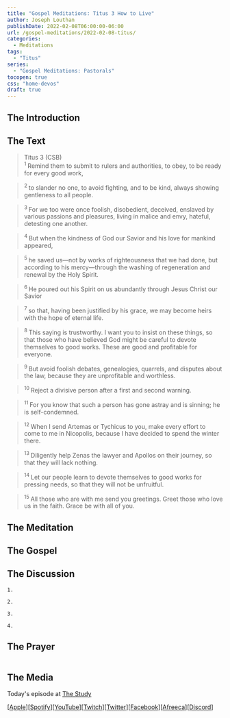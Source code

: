 ```yaml
---
title: "Gospel Meditations: Titus 3 How to Live"
author: Joseph Louthan
publishDate: 2022-02-08T06:00:00-06:00
url: /gospel-meditations/2022-02-08-titus/
categories:
  - Meditations
tags:
  - "Titus"
series:
  - "Gospel Meditations: Pastorals"
tocopen: true
css: "home-devos"
draft: true
---
```

## The Introduction

<div style="page-break-after: always;"></div>

## The Text

>Titus 3 (CSB)  
><sup> 1 </sup> Remind them to submit to rulers and authorities, to obey, to be ready for every good work, 

><sup> 2 </sup> to slander no one, to avoid fighting, and to be kind, always showing gentleness to all people. 

><sup> 3 </sup> For we too were once foolish, disobedient, deceived, enslaved by various passions and pleasures, living in malice and envy, hateful, detesting one another. 

><sup> 4 </sup> But when the kindness of God our Savior and his love for mankind appeared, 

><sup> 5 </sup> he saved us—not by works of righteousness that we had done, but according to his mercy—through the washing of regeneration and renewal by the Holy Spirit. 

><sup> 6 </sup> He poured out his Spirit on us abundantly through Jesus Christ our Savior 

><sup> 7 </sup> so that, having been justified by his grace, we may become heirs with the hope of eternal life. 

><sup> 8 </sup> This saying is trustworthy. I want you to insist on these things, so that those who have believed God might be careful to devote themselves to good works. These are good and profitable for everyone. 

><sup> 9 </sup> But avoid foolish debates, genealogies, quarrels, and disputes about the law, because they are unprofitable and worthless. 

><sup> 10 </sup> Reject a divisive person after a first and second warning. 

><sup> 11 </sup> For you know that such a person has gone astray and is sinning; he is self-condemned. 

><sup> 12 </sup> When I send Artemas or Tychicus to you, make every effort to come to me in Nicopolis, because I have decided to spend the winter there. 

><sup> 13 </sup> Diligently help Zenas the lawyer and Apollos on their journey, so that they will lack nothing. 

><sup> 14 </sup> Let our people learn to devote themselves to good works for pressing needs, so that they will not be unfruitful. 

><sup> 15 </sup> All those who are with me send you greetings. Greet those who love us in the faith. Grace be with all of you.

<div style="page-break-after: always;"></div>

## The Meditation


## The Gospel


## The Discussion

```text
1. 
```

```text
2. 
```

```text
3. 
```

```text
4. 
```

## The Prayer

<div style='font-variant: small-caps;'>

</div>

```text

```

## The Media

Today's episode at [The Study](http://study.theologic.us/podcast/)

\[[Apple](https://podcasts.apple.com/us/podcast/the-study/id1557102127)\]\[[Spotify](https://open.spotify.com/show/0Xs5qsNvWePyRqcmtOTPkR)\]\[[YouTube](http://youtube.theologic.us)\]\[[Twitch](http://twitch.theologic.us)\]\[[Twitter](https://twitter.com/theologic_us)\]\[[Facebook](https://www.facebook.com/groups/462231051477464)\]\[[Afreeca](https://bj.afreecatv.com/theologicus)\]\[[Discord](http://discord.theologic.us)\]
